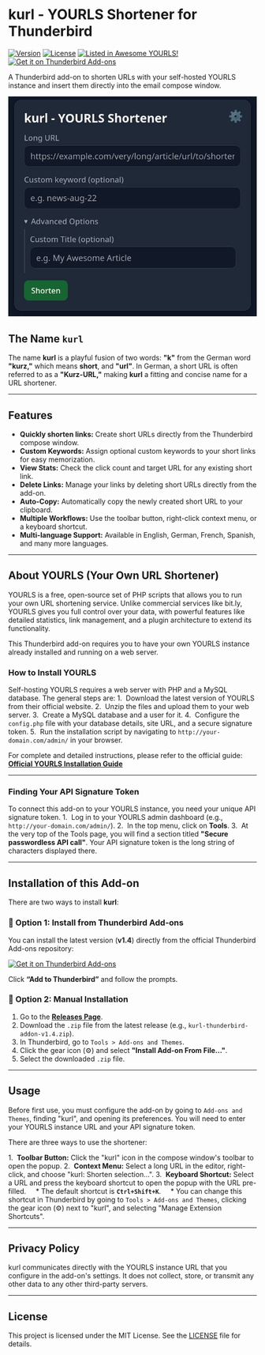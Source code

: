 # kurl - YOURLS Shortener for Thunderbird

[![Version](https://img.shields.io/badge/version-1.4-blue.svg)](https://github.com/gerald-drissner/kurl-thunderbird-addon/releases)
[![License](https://img.shields.io/badge/license-MIT-green.svg)](LICENSE)
[![Listed in Awesome YOURLS!](https://img.shields.io/badge/Awesome-YOURLS-C5A3BE)](https://github.com/YOURLS/awesome)
[![Get it on Thunderbird Add-ons](https://img.shields.io/badge/Get%20it%20on-Thunderbird%20Add--ons-4e8cff?logo=mozilla&logoColor=white)](https://addons.thunderbird.net/de/thunderbird/addon/kurl-yourls-shortener/)


A Thunderbird add-on to shorten URLs with your self-hosted YOURLS instance and insert them directly into the email compose window.

![Screenshot of the kurl add-on popup](assets/kurl-thunderbird-add-on-screenshot.jpg)

## The Name `kurl`

The name **kurl** is a playful fusion of two words: **"k"** from the German word **"kurz,"** which means **short**, and **"url"**. In German, a short URL is often referred to as a **"Kurz-URL,"** making **kurl** a fitting and concise name for a URL shortener.

***

## Features

* **Quickly shorten links:** Create short URLs directly from the Thunderbird compose window.
* **Custom Keywords:** Assign optional custom keywords to your short links for easy memorization.
* **View Stats:** Check the click count and target URL for any existing short link.
* **Delete Links:** Manage your links by deleting short URLs directly from the add-on.
* **Auto-Copy:** Automatically copy the newly created short URL to your clipboard.
* **Multiple Workflows:** Use the toolbar button, right-click context menu, or a keyboard shortcut.
* **Multi-language Support:** Available in English, German, French, Spanish, and many more languages.

***

## About YOURLS (Your Own URL Shortener)

YOURLS is a free, open-source set of PHP scripts that allows you to run your own URL shortening service. Unlike commercial services like bit.ly, YOURLS gives you full control over your data, with powerful features like detailed statistics, link management, and a plugin architecture to extend its functionality.

This Thunderbird add-on requires you to have your own YOURLS instance already installed and running on a web server.

### How to Install YOURLS

Self-hosting YOURLS requires a web server with PHP and a MySQL database. The general steps are:
1.  Download the latest version of YOURLS from their official website.
2.  Unzip the files and upload them to your web server.
3.  Create a MySQL database and a user for it.
4.  Configure the `config.php` file with your database details, site URL, and a secure signature token.
5.  Run the installation script by navigating to `http://your-domain.com/admin/` in your browser.

For complete and detailed instructions, please refer to the official guide:
**[Official YOURLS Installation Guide](https://yourls.org/#Install)**

***

### Finding Your API Signature Token

To connect this add-on to your YOURLS instance, you need your unique API signature token.
1.  Log in to your YOURLS admin dashboard (e.g., `http://your-domain.com/admin/`).
2.  In the top menu, click on **Tools**.
3.  At the very top of the Tools page, you will find a section titled **"Secure passwordless API call"**. Your API signature token is the long string of characters displayed there.

***

## Installation of this Add-on

There are two ways to install **kurl**:

### 🔹 Option 1: Install from Thunderbird Add-ons

You can install the latest version (**v1.4**) directly from the official Thunderbird Add-ons repository:

[![Get it on Thunderbird Add-ons](https://img.shields.io/badge/Get%20it%20on-Thunderbird%20Add--ons-4e8cff?logo=mozilla&logoColor=white)](https://addons.thunderbird.net/de/thunderbird/addon/kurl-yourls-shortener/)

Click **“Add to Thunderbird”** and follow the prompts.

### 🔹 Option 2: Manual Installation

1.  Go to the [**Releases Page**](https://github.com/gerald-drissner/kurl-thunderbird-addon/releases).  
2.  Download the `.zip` file from the latest release (e.g., `kurl-thunderbird-addon-v1.4.zip`).  
3.  In Thunderbird, go to `Tools > Add-ons and Themes`.  
4.  Click the gear icon (⚙️) and select **"Install Add-on From File..."**.  
5.  Select the downloaded `.zip` file.

***

## Usage

Before first use, you must configure the add-on by going to `Add-ons and Themes`, finding "kurl", and opening its preferences. You will need to enter your YOURLS instance URL and your API signature token.

There are three ways to use the shortener:

1.  **Toolbar Button:** Click the "kurl" icon in the compose window's toolbar to open the popup.
2.  **Context Menu:** Select a long URL in the editor, right-click, and choose "kurl: Shorten selection…".
3.  **Keyboard Shortcut:** Select a URL and press the keyboard shortcut to open the popup with the URL pre-filled.
    * The default shortcut is **`Ctrl+Shift+K`**.
    * You can change this shortcut in Thunderbird by going to `Tools > Add-ons and Themes`, clicking the gear icon (⚙️) next to "kurl", and selecting "Manage Extension Shortcuts".

***

## Privacy Policy

kurl communicates directly with the YOURLS instance URL that you configure in the add-on's settings. It does not collect, store, or transmit any other data to any other third-party servers.

***

## License

This project is licensed under the MIT License. See the [LICENSE](LICENSE) file for details.
